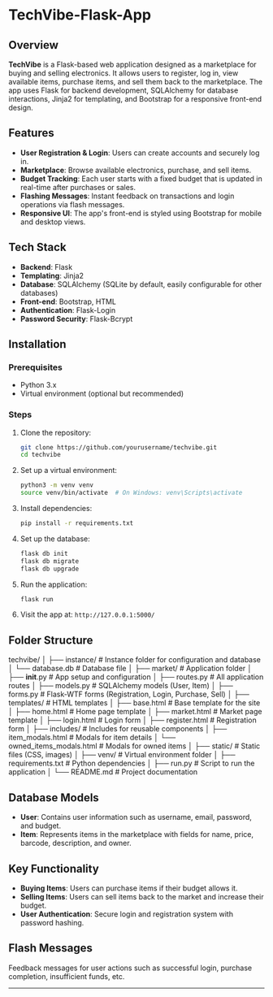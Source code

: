 # TechVibe-Flask-App

## Overview

**TechVibe** is a Flask-based web application designed as a marketplace for buying and selling electronics. It allows users to register, log in, view available items, purchase items, and sell them back to the marketplace. The app uses Flask for backend development, SQLAlchemy for database interactions, Jinja2 for templating, and Bootstrap for a responsive front-end design.

## Features

- **User Registration & Login**: Users can create accounts and securely log in.
- **Marketplace**: Browse available electronics, purchase, and sell items.
- **Budget Tracking**: Each user starts with a fixed budget that is updated in real-time after purchases or sales.
- **Flashing Messages**: Instant feedback on transactions and login operations via flash messages.
- **Responsive UI**: The app's front-end is styled using Bootstrap for mobile and desktop views.

## Tech Stack

- **Backend**: Flask
- **Templating**: Jinja2
- **Database**: SQLAlchemy (SQLite by default, easily configurable for other databases)
- **Front-end**: Bootstrap, HTML
- **Authentication**: Flask-Login
- **Password Security**: Flask-Bcrypt

## Installation

### Prerequisites
- Python 3.x
- Virtual environment (optional but recommended)

### Steps
1. Clone the repository:
   ```bash
   git clone https://github.com/yourusername/techvibe.git
   cd techvibe
   ```

2. Set up a virtual environment:
   ```bash
   python3 -m venv venv
   source venv/bin/activate  # On Windows: venv\Scripts\activate
   ```

3. Install dependencies:
   ```bash
   pip install -r requirements.txt
   ```

4. Set up the database:
   ```bash
   flask db init
   flask db migrate
   flask db upgrade
   ```

5. Run the application:
   ```bash
   flask run
   ```

6. Visit the app at: `http://127.0.0.1:5000/`

## Folder Structure

techvibe/
│
├── instance/                 # Instance folder for configuration and database
│   └── database.db           # Database file
│
├── market/                   # Application folder
│   ├── __init__.py           # App setup and configuration
│   ├── routes.py             # All application routes
│   ├── models.py             # SQLAlchemy models (User, Item)
│   ├── forms.py              # Flask-WTF forms (Registration, Login, Purchase, Sell)
│
├── templates/                # HTML templates
│   ├── base.html             # Base template for the site
│   ├── home.html             # Home page template
│   ├── market.html           # Market page template
│   ├── login.html            # Login form
│   ├── register.html         # Registration form
│   ├── includes/             # Includes for reusable components
│       ├── item_modals.html  # Modals for item details
│       └── owned_items_modals.html # Modals for owned items
│
├── static/                   # Static files (CSS, images)
│
├── venv/                     # Virtual environment folder
│
├── requirements.txt          # Python dependencies
│
├── run.py                    # Script to run the application
│
└── README.md                 # Project documentation






## Database Models

- **User**: Contains user information such as username, email, password, and budget.
- **Item**: Represents items in the marketplace with fields for name, price, barcode, description, and owner.

## Key Functionality

- **Buying Items**: Users can purchase items if their budget allows it.
- **Selling Items**: Users can sell items back to the market and increase their budget.
- **User Authentication**: Secure login and registration system with password hashing.

## Flash Messages

Feedback messages for user actions such as successful login, purchase completion, insufficient funds, etc.

---
